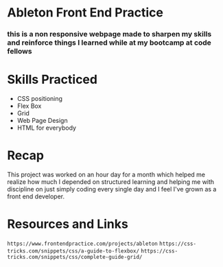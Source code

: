 # Ableton Front End Practice

### this is a non responsive webpage made to sharpen my skills and reinforce things I learned while at my bootcamp at code fellows

# Skills Practiced
- CSS positioning
- Flex Box
- Grid
- Web Page Design
- HTML for everybody

# Recap
This project was worked on an hour day for a month which helped me realize how much I depended on structured learning and helping me with discipline on just simply coding every single day and I feel I've grown as a front end developer.

# Resources and Links
`https://www.frontendpractice.com/projects/ableton`
`https://css-tricks.com/snippets/css/a-guide-to-flexbox/`
`https://css-tricks.com/snippets/css/complete-guide-grid/`